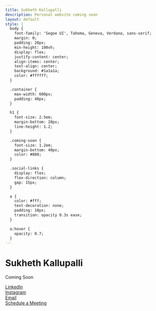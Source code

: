```yaml
---
title: Sukheth Kallupalli
description: Personal website coming soon
layout: default
style: |
  body {
    font-family: 'Segoe UI', Tahoma, Geneva, Verdana, sans-serif;
    margin: 0;
    padding: 20px;
    min-height: 100vh;
    display: flex;
    justify-content: center;
    align-items: center;
    text-align: center;
    background: #1a1a1a;
    color: #ffffff;
  }

  .container {
    max-width: 600px;
    padding: 40px;
  }

  h1 {
    font-size: 2.5em;
    margin-bottom: 20px;
    line-height: 1.2;
  }

  .coming-soon {
    font-size: 1.2em;
    margin-bottom: 40px;
    color: #888;
  }

  .social-links {
    display: flex;
    flex-direction: column;
    gap: 15px;
  }

  a {
    color: #fff;
    text-decoration: none;
    padding: 10px;
    transition: opacity 0.3s ease;
  }

  a:hover {
    opacity: 0.7;
  }
---
```


# Sukheth Kallupalli

Coming Soon

[LinkedIn](https://www.linkedin.com/in/sukheth/)  
[Instagram](https://www.instagram.com/sukheth.k/)  
[Email](mailto:sukheth@smail.iitm.ac.in)  
[Schedule a Meeting](https://cal.com/sukheth)
